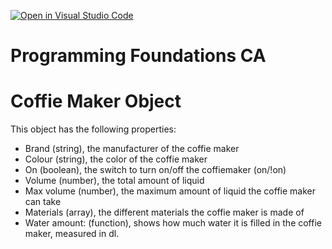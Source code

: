 [![Open in Visual Studio Code](https://classroom.github.com/assets/open-in-vscode-718a45dd9cf7e7f842a935f5ebbe5719a5e09af4491e668f4dbf3b35d5cca122.svg)](https://classroom.github.com/online_ide?assignment_repo_id=11293747&assignment_repo_type=AssignmentRepo)

# Programming Foundations CA

# Coffie Maker Object

This object has the following properties:

- Brand (string), the manufacturer of the coffie maker
- Colour (string), the color of the coffie maker
- On (boolean), the switch to turn on/off the coffiemaker (on/!on)
- Volume (number), the total amount of liquid
- Max volume (number), the maximum amount of liquid the coffie maker can take
- Materials (array), the different materials the coffie maker is made of
- Water amount: (function), shows how much water it is filled in the coffie maker, measured in dl.
